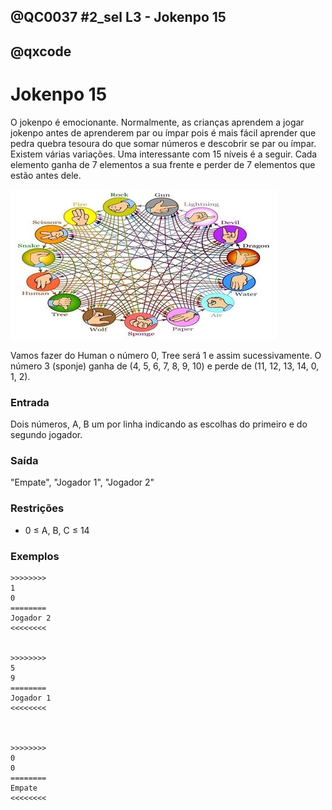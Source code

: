 ## @QC0037 #2_sel L3 - Jokenpo 15
## @qxcode

Jokenpo 15
==========

O jokenpo é emocionante. Normalmente, as crianças aprendem a jogar jokenpo antes de aprenderem par ou ímpar pois é mais fácil aprender que pedra quebra tesoura do que somar números e descobrir se par ou ímpar. Existem várias variações. Uma interessante com 15 níveis é a seguir. Cada elemento ganha de 7 elementos a sua frente e perder de 7 elementos que estão antes dele.



![jokenpo 15 níveis](capa.jpg)



Vamos fazer do Human o número 0, Tree será 1 e assim sucessivamente. O número 3 (sponje) ganha de (4, 5, 6, 7, 8, 9, 10) e perde de (11, 12, 13, 14, 0, 1, 2).

### Entrada

Dois números, A, B um por linha indicando as escolhas do primeiro e do segundo jogador.

### Saída

"Empate", "Jogador 1", "Jogador 2"

### Restrições

* 0 ≤ A, B, C ≤ 14

### Exemplos

```
>>>>>>>>
1
0
========
Jogador 2
<<<<<<<<


>>>>>>>>
5
9
========
Jogador 1
<<<<<<<<



>>>>>>>>
0
0
========
Empate
<<<<<<<<

```

<!---

>>>>>>>> 
13
1
========
Jogador 1
<<<<<<<<


>>>>>>>> 
12
10
========
Jogador 2
<<<<<<<<


>>>>>>>> 
8
10
========
Jogador 1
<<<<<<<<


>>>>>>>> 
1
12
========
Jogador 2
<<<<<<<<


>>>>>>>> 
9
1
========
Jogador 1
<<<<<<<<


>>>>>>>> 
2
7
========
Jogador 1
<<<<<<<<


>>>>>>>> 
5
4
========
Jogador 2
<<<<<<<<


>>>>>>>> 
8
1
========
Jogador 2
<<<<<<<<


>>>>>>>> 
0
6
========
Jogador 1
<<<<<<<<


>>>>>>>> 
7
1
========
Jogador 2
<<<<<<<<


>>>>>>>> 
11
8
========
Jogador 2
<<<<<<<<


>>>>>>>> 
12
9
========
Jogador 2
<<<<<<<<


>>>>>>>> 
2
5
========
Jogador 1
<<<<<<<<


>>>>>>>> 
2
13
========
Jogador 2
<<<<<<<<


>>>>>>>> 
7
10
========
Jogador 1
<<<<<<<<


>>>>>>>> 
14
12
========
Jogador 2
<<<<<<<<


>>>>>>>> 
12
3
========
Jogador 1
<<<<<<<<


>>>>>>>> 
1
7
========
Jogador 1
<<<<<<<<


>>>>>>>> 
9
3
========
Jogador 2
<<<<<<<<


>>>>>>>> 
6
14
========
Jogador 2
<<<<<<<<


>>>>>>>> 
14
7
========
Jogador 2
<<<<<<<<


>>>>>>>> 
8
14
========
Jogador 1
<<<<<<<<


>>>>>>>> 
5
0
========
Jogador 2
<<<<<<<<


>>>>>>>> 
1
5
========
Jogador 1
<<<<<<<<


>>>>>>>> 
1
1
========
Empate
<<<<<<<<


>>>>>>>> 
11
5
========
Jogador 2
<<<<<<<<


>>>>>>>> 
1
9
========
Jogador 2
<<<<<<<<


>>>>>>>> 
13
2
========
Jogador 1
<<<<<<<<


>>>>>>>> 
9
0
========
Jogador 1
<<<<<<<<


>>>>>>>> 
12
0
========
Jogador 1
<<<<<<<<


>>>>>>>> 
14
14
========
Empate
<<<<<<<<


>>>>>>>> 
3
5
========
Jogador 1
<<<<<<<<


>>>>>>>> 
7
3
========
Jogador 2
<<<<<<<<


>>>>>>>> 
6
8
========
Jogador 1
<<<<<<<<


>>>>>>>> 
8
9
========
Jogador 1
<<<<<<<<


>>>>>>>> 
3
11
========
Jogador 2
<<<<<<<<


>>>>>>>> 
14
4
========
Jogador 1
<<<<<<<<


>>>>>>>> 
11
3
========
Jogador 1
<<<<<<<<


>>>>>>>> 
4
7
========
Jogador 1
<<<<<<<<


>>>>>>>> 
1
6
========
Jogador 1
<<<<<<<<


>>>>>>>> 
9
14
========
Jogador 1
<<<<<<<<

--->